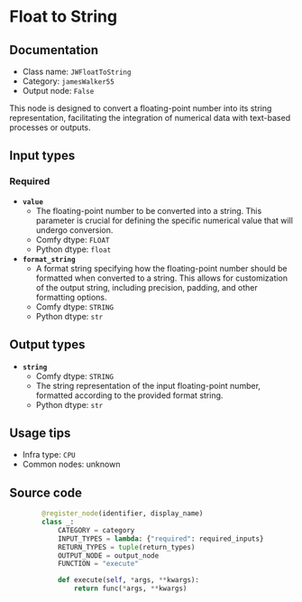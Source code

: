 # Float to String
## Documentation
- Class name: `JWFloatToString`
- Category: `jamesWalker55`
- Output node: `False`

This node is designed to convert a floating-point number into its string representation, facilitating the integration of numerical data with text-based processes or outputs.
## Input types
### Required
- **`value`**
    - The floating-point number to be converted into a string. This parameter is crucial for defining the specific numerical value that will undergo conversion.
    - Comfy dtype: `FLOAT`
    - Python dtype: `float`
- **`format_string`**
    - A format string specifying how the floating-point number should be formatted when converted to a string. This allows for customization of the output string, including precision, padding, and other formatting options.
    - Comfy dtype: `STRING`
    - Python dtype: `str`
## Output types
- **`string`**
    - Comfy dtype: `STRING`
    - The string representation of the input floating-point number, formatted according to the provided format string.
    - Python dtype: `str`
## Usage tips
- Infra type: `CPU`
- Common nodes: unknown


## Source code
```python
        @register_node(identifier, display_name)
        class _:
            CATEGORY = category
            INPUT_TYPES = lambda: {"required": required_inputs}
            RETURN_TYPES = tuple(return_types)
            OUTPUT_NODE = output_node
            FUNCTION = "execute"

            def execute(self, *args, **kwargs):
                return func(*args, **kwargs)

```
